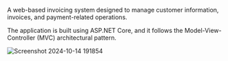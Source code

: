 A web-based invoicing system designed to manage customer information, invoices, and payment-related operations. 

The application is built using ASP.NET Core, and it follows the Model-View-Controller (MVC) architectural pattern.

![Screenshot 2024-10-14 191854](https://github.com/user-attachments/assets/1fd219ee-bf6f-4520-8416-a6582bb6b7e8)
